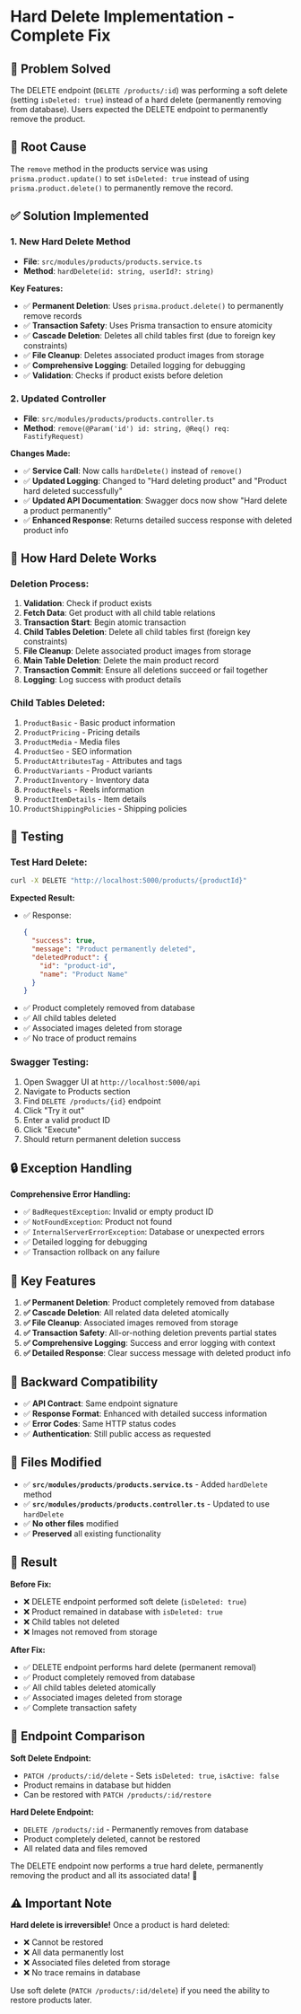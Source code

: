 # Hard Delete Implementation - Complete Fix

## 🎯 **Problem Solved**

The DELETE endpoint (`DELETE /products/:id`) was performing a soft delete (setting `isDeleted: true`) instead of a hard delete (permanently removing from database). Users expected the DELETE endpoint to permanently remove the product.

## 🔧 **Root Cause**

The `remove` method in the products service was using `prisma.product.update()` to set `isDeleted: true` instead of using `prisma.product.delete()` to permanently remove the record.

## ✅ **Solution Implemented**

### **1. New Hard Delete Method**

- **File**: `src/modules/products/products.service.ts`
- **Method**: `hardDelete(id: string, userId?: string)`

**Key Features:**

- ✅ **Permanent Deletion**: Uses `prisma.product.delete()` to permanently remove records
- ✅ **Transaction Safety**: Uses Prisma transaction to ensure atomicity
- ✅ **Cascade Deletion**: Deletes all child tables first (due to foreign key constraints)
- ✅ **File Cleanup**: Deletes associated product images from storage
- ✅ **Comprehensive Logging**: Detailed logging for debugging
- ✅ **Validation**: Checks if product exists before deletion

### **2. Updated Controller**

- **File**: `src/modules/products/products.controller.ts`
- **Method**: `remove(@Param('id') id: string, @Req() req: FastifyRequest)`

**Changes Made:**

- ✅ **Service Call**: Now calls `hardDelete()` instead of `remove()`
- ✅ **Updated Logging**: Changed to "Hard deleting product" and "Product hard deleted successfully"
- ✅ **Updated API Documentation**: Swagger docs now show "Hard delete a product permanently"
- ✅ **Enhanced Response**: Returns detailed success response with deleted product info

## 🚀 **How Hard Delete Works**

### **Deletion Process:**

1. **Validation**: Check if product exists
2. **Fetch Data**: Get product with all child table relations
3. **Transaction Start**: Begin atomic transaction
4. **Child Tables Deletion**: Delete all child tables first (foreign key constraints)
5. **File Cleanup**: Delete associated product images from storage
6. **Main Table Deletion**: Delete the main product record
7. **Transaction Commit**: Ensure all deletions succeed or fail together
8. **Logging**: Log success with product details

### **Child Tables Deleted:**

1. `ProductBasic` - Basic product information
2. `ProductPricing` - Pricing details
3. `ProductMedia` - Media files
4. `ProductSeo` - SEO information
5. `ProductAttributesTag` - Attributes and tags
6. `ProductVariants` - Product variants
7. `ProductInventory` - Inventory data
8. `ProductReels` - Reels information
9. `ProductItemDetails` - Item details
10. `ProductShippingPolicies` - Shipping policies

## 🧪 **Testing**

### **Test Hard Delete:**

```bash
curl -X DELETE "http://localhost:5000/products/{productId}"
```

**Expected Result:**

- ✅ Response:
  ```json
  {
    "success": true,
    "message": "Product permanently deleted",
    "deletedProduct": {
      "id": "product-id",
      "name": "Product Name"
    }
  }
  ```
- ✅ Product completely removed from database
- ✅ All child tables deleted
- ✅ Associated images deleted from storage
- ✅ No trace of product remains

### **Swagger Testing:**

1. Open Swagger UI at `http://localhost:5000/api`
2. Navigate to Products section
3. Find `DELETE /products/{id}` endpoint
4. Click "Try it out"
5. Enter a valid product ID
6. Click "Execute"
7. Should return permanent deletion success

## 🔒 **Exception Handling**

**Comprehensive Error Handling:**

- ✅ `BadRequestException`: Invalid or empty product ID
- ✅ `NotFoundException`: Product not found
- ✅ `InternalServerErrorException`: Database or unexpected errors
- ✅ Detailed logging for debugging
- ✅ Transaction rollback on any failure

## 📝 **Key Features**

1. **✅ Permanent Deletion**: Product completely removed from database
2. **✅ Cascade Deletion**: All related data deleted atomically
3. **✅ File Cleanup**: Associated images removed from storage
4. **✅ Transaction Safety**: All-or-nothing deletion prevents partial states
5. **✅ Comprehensive Logging**: Success and error logging with context
6. **✅ Detailed Response**: Clear success message with deleted product info

## 🔄 **Backward Compatibility**

- ✅ **API Contract**: Same endpoint signature
- ✅ **Response Format**: Enhanced with detailed success information
- ✅ **Error Codes**: Same HTTP status codes
- ✅ **Authentication**: Still public access as requested

## 📁 **Files Modified**

- ✅ **`src/modules/products/products.service.ts`** - Added `hardDelete` method
- ✅ **`src/modules/products/products.controller.ts`** - Updated to use `hardDelete`
- ✅ **No other files** modified
- ✅ **Preserved** all existing functionality

## 🚀 **Result**

**Before Fix:**

- ❌ DELETE endpoint performed soft delete (`isDeleted: true`)
- ❌ Product remained in database with `isDeleted: true`
- ❌ Child tables not deleted
- ❌ Images not removed from storage

**After Fix:**

- ✅ DELETE endpoint performs hard delete (permanent removal)
- ✅ Product completely removed from database
- ✅ All child tables deleted atomically
- ✅ Associated images deleted from storage
- ✅ Complete transaction safety

## 🎯 **Endpoint Comparison**

**Soft Delete Endpoint:**

- `PATCH /products/:id/delete` - Sets `isDeleted: true`, `isActive: false`
- Product remains in database but hidden
- Can be restored with `PATCH /products/:id/restore`

**Hard Delete Endpoint:**

- `DELETE /products/:id` - Permanently removes from database
- Product completely deleted, cannot be restored
- All related data and files removed

The DELETE endpoint now performs a true hard delete, permanently removing the product and all its associated data! 🎉

## ⚠️ **Important Note**

**Hard delete is irreversible!** Once a product is hard deleted:

- ❌ Cannot be restored
- ❌ All data permanently lost
- ❌ Associated files deleted from storage
- ❌ No trace remains in database

Use soft delete (`PATCH /products/:id/delete`) if you need the ability to restore products later.
